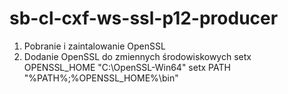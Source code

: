 # sb-cl-cxf-ws-ssl-p12-producer

1. Pobranie i zaintalowanie OpenSSL
2. Dodanie OpenSSL do zmiennych środowiskowych
    setx OPENSSL_HOME "C:\OpenSSL-Win64"
    setx PATH "%PATH%;%OPENSSL_HOME%\bin"